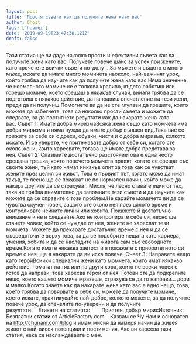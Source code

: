 ```yaml
---
layout: post
title: 'Прости съвети как да получите жена като вас'
author: Ghost
tags: ['huawei']
date: '2019-09-19T23:47:38.121Z'
draft: false
---
```


Тази статия ще ви даде няколко прости и ефективни съвета как да получите жена като вас. Получете повече шанс за успех при жените, като прочетете всички съвети по-долу ...За мъжете и същото с много мъже, искате да имате много момичета наоколо, най-важният урок, който трябва да научите как да получите жена като вас.Няма значение, че нормалното момиче не е толкова красиво, където работиш или горещо момиче, което срещаш в някакъв случай, винаги трябва да се подготвиш с някакво действие, да направиш впечатление на тези жени, преди да ги получиш.Помогнете ви да не сте глупави да грешите, които можете да избегнете, това са няколко прости съвета и можете да следвате, за да постигнете резултати как да накарате жена като вас. Съвет 1: Имате добра миризмаВсяка жена също като момчета има добра миризма и няма нужда да имате добър външен вид.Така вие се грижите за себе си с дрехи, обувки, чисти и с добра миризма, колкото искате. И се уверете, че притежавате добро от себе си, когато сте около жени, които харесвате, тогава ще имате добра представа за нея. Съвет 2: Спазвайте достатъчно разстояниеТова е една често срещана грешка, която повечето момчета правят, когато се срещат със своите жени, тъй като нямат никакъв опит за това как се чувстват жените през целия си живот. Това е първият път, когато може да имат такъв, те лесно ще се покажат не по нормален начин, който може да накара другите да се страхуват. Мисля, че лесно ставате един от тях, така че трябва внимателно да запомните тези съвети и да научите как можете да се справите с този проблем.Не карайте момичето ви да се чувства скучен човек, защото сте около нея през цялото време и контролирате нейните лични или хобита. Покажете й достатъчно внимание и не я следвайте.Ако не контролирате себе си, лесно ще станете човек, който се нуждае от нея, жените не харесват тези момчета. Можете да прекарате достатъчно време с нея и да се съсредоточите върху това, за да се подобрите нещата като кариера, умения, хобита и да се насладите на живота сам със свободното време.Когато имате някаква заетост и я покажете с приоритетното си време с нея, ще я накарате да ви иска повече. Съвет 3: Направете нещо като геройВсички специални жени като момчета, които имат някакво действие, помагат на тях или на други хора, които не всеки човек е готов да направи, това харесва герой от нея. Готови сте да подкрепите нещо, което вашето момиче мразеше, страхува се да го направи… дори и малко.Когато знаете как да накарате жена като вас е едно нещо, това, което трябва да повярвате в себе си, можете да получите момиче, което искате, практикувайте най-добре, колкото можете, за да получите повече урок, да спечелите по-уверени и да получите резултати.    Етикети на статията:        Приятен, добър мирисИзточник: Безплатни статии от ArticleFactory.com    Казвам се Чу Нам и основател на http://chunam.com/blog и имам мисия да намеря начин да живея живот с най-висок потенциал и постижения. Ако ви харесва тази статия, нека се наслаждавайте с мен.
